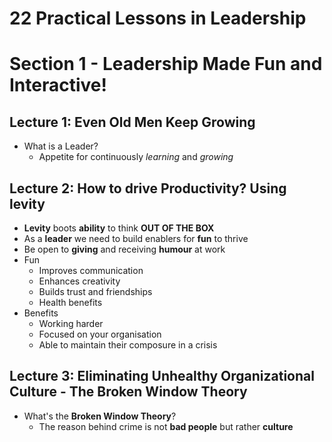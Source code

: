 # 22 Practical Lessons in Leadership

# Section 1 - Leadership Made Fun and Interactive!

## Lecture 1: Even Old Men Keep Growing
* What is a Leader?
  * Appetite for continuously *learning* and *growing*

## Lecture 2: How to drive Productivity? Using levity
* **Levity** boots **ability** to think **OUT OF THE BOX**
* As a **leader** we need to build enablers for **fun** to thrive
* Be open to **giving** and receiving **humour** at work
* Fun
  * Improves communication
  * Enhances creativity
  * Builds trust and friendships
  * Health benefits
* Benefits
  * Working harder
  * Focused on your organisation
  * Able to maintain their composure in a crisis

## Lecture 3: Eliminating Unhealthy Organizational Culture - The Broken Window Theory
* What's the **Broken Window Theory**?
  * The reason behind crime is not **bad people** but rather **culture**
